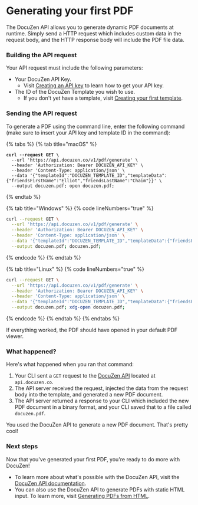 # Generating your first PDF

The DocuZen API allows you to generate dynamic PDF documents at runtime. Simply send a HTTP request which includes custom data in the request body, and the HTTP response body will include the PDF file data.

### Building the API request

Your API request must include the following parameters:

* Your DocuZen API Key.
  * Visit [Creating an API key](creating-an-api-key.md) to learn how to get your API key.
* The ID of the DocuZen Template you wish to use.
  * If you don't yet have a template, visit [Creating your first template](creating-your-first-template.md).

### Sending the API request

To generate a PDF using the command line, enter the following command (make sure to insert your API key and template ID in the command):

{% tabs %}
{% tab title="macOS" %}
<pre class="language-bash" data-line-numbers data-full-width="false"><code class="lang-bash"><strong>curl --request GET \
</strong>  --url 'https://api.docuzen.co/v1/pdf/generate' \
  --header 'Authorization: Bearer DOCUZEN_API_KEY' \
  --header 'Content-Type: application/json' \
  --data '{"templateId":"DOCUZEN_TEMPLATE_ID","templateData":{"friendsFirstName":"Elliot","friendsLastName":"Chaim"}}' \
  --output docuzen.pdf; open docuzen.pdf;
</code></pre>
{% endtab %}

{% tab title="Windows" %}
{% code lineNumbers="true" %}
```sh
curl --request GET \
  --url 'https://api.docuzen.co/v1/pdf/generate' \
  --header 'Authorization: Bearer DOCUZEN_API_KEY' \
  --header 'Content-Type: application/json' \
  --data '{"templateId":"DOCUZEN_TEMPLATE_ID","templateData":{"friendsFirstName":"Elliot","friendsLastName":"Chaim"}}' \
  --output docuzen.pdf; docuzen.pdf;
```
{% endcode %}
{% endtab %}

{% tab title="Linux" %}
{% code lineNumbers="true" %}
```bash
curl --request GET \
  --url 'https://api.docuzen.co/v1/pdf/generate' \
  --header 'Authorization: Bearer DOCUZEN_API_KEY' \
  --header 'Content-Type: application/json' \
  --data '{"templateId":"DOCUZEN_TEMPLATE_ID","templateData":{"friendsFirstName":"Elliot","friendsLastName":"Chaim"}}' \
  --output docuzen.pdf; xdg-open docuzen.pdf;
```
{% endcode %}
{% endtab %}
{% endtabs %}

If everything worked, the PDF should have opened in your default PDF viewer.

### What happened?

Here's what happened when you ran that command:

1. Your CLI sent a `GET` request to the [DocuZen API](../developer-resources/using-the-docuzen-api/docuzen-api-documentation.md) located at `api.docuzen.co`.
2. The API server received the request, injected the data from the request body into the template, and generated a new PDF document.
3. The API server returned a response to your CLI which included the new PDF document in a binary format, and your CLI saved that to a file called `docuzen.pdf`.

You used the DocuZen API to generate a new PDF document. That's pretty cool!

### Next steps

Now that you've generated your first PDF, you're ready to do more with DocuZen!

* To learn more about what's possible with the DocuZen API, visit the [DocuZen API documentation](../developer-resources/using-the-docuzen-api/).
* You can also use the DocuZen API to generate PDFs with static HTML input. To learn more, visit [Generating PDFs from HTML](../generating-pdfs/generating-pdfs-from-html.md).
